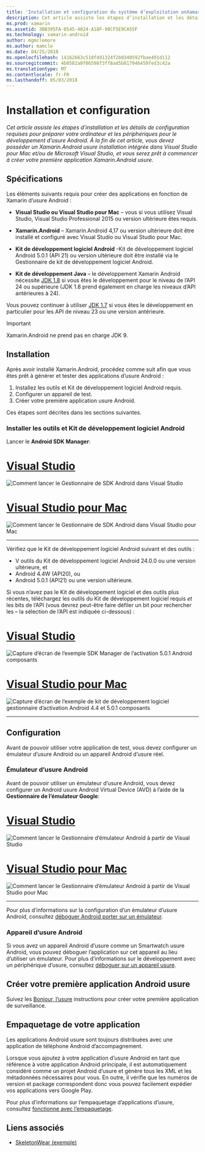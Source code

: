 ```yaml
---
title: 'Installation et configuration du système d’exploitation onXamarin.Android d’usure '
description: Cet article assiste les étapes d’installation et les détails de configuration requises pour préparer votre ordinateur et les périphériques pour le développement d’usure Android. À la fin de cet article, vous devez posséder un Xamarin.Android usure installation intégrée dans Visual Studio pour Mac et/ou de Microsoft Visual Studio, et vous serez prêt à commencer à créer votre première application Xamarin.Android usure.
ms.prod: xamarin
ms.assetid: 3BB395FA-0545-4024-A18F-98CF5E9CA55F
ms.technology: xamarin-android
author: mgmclemore
ms.author: mamcle
ms.date: 04/25/2018
ms.openlocfilehash: 14162663c518fdd1324f2b0340592fbae491d112
ms.sourcegitcommit: 4b0582a0f06598f3ff8ad5b817946459fed3c42a
ms.translationtype: MT
ms.contentlocale: fr-FR
ms.lasthandoff: 05/03/2018
---
```

# <a name="setup-and-installation"></a>Installation et configuration

_Cet article assiste les étapes d’installation et les détails de configuration requises pour préparer votre ordinateur et les périphériques pour le développement d’usure Android. À la fin de cet article, vous devez posséder un Xamarin.Android usure installation intégrée dans Visual Studio pour Mac et/ou de Microsoft Visual Studio, et vous serez prêt à commencer à créer votre première application Xamarin.Android usure._

## <a name="requirements"></a>Spécifications

Les éléments suivants requis pour créer des applications en fonction de Xamarin d’usure Android :

-   **Visual Studio ou Visual Studio pour Mac** &ndash; vous si vous utilisez Visual Studio, Visual Studio Professional 2015 ou version ultérieure êtes requis.

-   **Xamarin.Android** &ndash; Xamarin.Android 4,17 ou version ultérieure doit être installé et configuré avec Visual Studio ou Visual Studio pour Mac.

-   **Kit de développement logiciel Android** -Kit de développement logiciel Android 5.0.1 (API 21) ou version ultérieure doit être installé via le Gestionnaire de kit de développement logiciel Android.

-   **Kit de développement Java** &ndash; le développement Xamarin Android nécessite [JDK 1.8](http://www.oracle.com/technetwork/java/javase/downloads/jdk8-downloads-2133151.html) si vous êtes le développement pour le niveau de l’API 24 ou supérieure (JDK 1.8 prend également en charge les niveaux d’API antérieures à 24).

Vous pouvez continuer à utiliser [JDK 1.7](http://www.oracle.com/technetwork/java/javase/downloads/jdk7-downloads-1880260.html) si vous êtes le développement en particulier pour les API de niveau 23 ou une version antérieure.

> [!IMPORTANT]
> Xamarin.Android ne prend pas en charge JDK 9.

## <a name="installation"></a>Installation

Après avoir installé Xamarin.Android, procédez comme suit afin que vous êtes prêt à générer et tester des applications d’usure Android : 

1.  Installez les outils et Kit de développement logiciel Android requis.
2.  Configurer un appareil de test.
3.  Créer votre première application usure Android.

Ces étapes sont décrites dans les sections suivantes.


### <a name="install-android-sdk-and-tools"></a>Installer les outils et Kit de développement logiciel Android 

Lancer le **Android SDK Manager**: 

# <a name="visual-studiotabvswin"></a>[Visual Studio](#tab/vswin)

![Comment lancer le Gestionnaire de SDK Android dans Visual Studio](installation-images/vs/sdk-menu.png)

# <a name="visual-studio-for-mactabvsmac"></a>[Visual Studio pour Mac](#tab/vsmac)

![Comment lancer le Gestionnaire de SDK Android dans Visual Studio pour Mac](installation-images/xs/sdk-menu.png)

-----


Vérifiez que le Kit de développement logiciel Android suivant et des outils :

* V outils du Kit de développement logiciel Android 24.0.0 ou une version ultérieure, et
* Android 4.4W (API20), ou
* Android 5.0.1 (API21) ou une version ultérieure.

Si vous n’avez pas le Kit de développement logiciel et des outils plus récentes, téléchargez les outils du Kit de développement logiciel requis *et* les bits de l’API (vous devrez peut-être faire défiler un bit pour rechercher les &ndash; la sélection de l’API est indiquée ci-dessous) : 

# <a name="visual-studiotabvswin"></a>[Visual Studio](#tab/vswin)

![Capture d’écran de l’exemple SDK Manager de l’activation 5.0.1 Android composants](installation-images/vs/sdk-select.png)

# <a name="visual-studio-for-mactabvsmac"></a>[Visual Studio pour Mac](#tab/vsmac)

![Capture d’écran de l’exemple de kit de développement logiciel gestionnaire d’activation Android 4.4 et 5.0.1 composants](installation-images/xs/sdk-select.png)

-----


## <a name="configuration"></a>Configuration

Avant de pouvoir utiliser votre application de test, vous devez configurer un émulateur d’usure Android ou un appareil Android d’usure réel. 


### <a name="android-wear-emulator"></a>Émulateur d’usure Android

Avant de pouvoir utiliser un émulateur d’usure Android, vous devez configurer un Android usure Android Virtual Device (AVD) à l’aide de la **Gestionnaire de l’émulateur Google**:

# <a name="visual-studiotabvswin"></a>[Visual Studio](#tab/vswin)

![Comment lancer le Gestionnaire d’émulateur Android à partir de Visual Studio](installation-images/vs/emulator-menu.png)

# <a name="visual-studio-for-mactabvsmac"></a>[Visual Studio pour Mac](#tab/vsmac)

![Comment lancer le Gestionnaire d’émulateur Android à partir de Visual Studio pour Mac](installation-images/xs/emulator-menu.png)

-----

Pour plus d’informations sur la configuration d’un émulateur d’usure Android, consultez [déboguer Android porter sur un émulateur](~/android/wear/deploy-test/debug-on-emulator.md).


### <a name="android-wear-device"></a>Appareil d’usure Android

Si vous avez un appareil Android d’usure comme un Smartwatch usure Android, vous pouvez déboguer l’application sur cet appareil au lieu d’utiliser un émulateur. Pour plus d’informations sur le développement avec un périphérique d’usure, consultez [déboguer sur un appareil usure](~/android/wear/deploy-test/debug-on-device.md).


## <a name="create-your-first-android-wear-app"></a>Créer votre première application Android usure

Suivez les [Bonjour, l’usure](~/android/wear/get-started/hello-wear.md) instructions pour créer votre première application de surveillance.


## <a name="packaging-your-app"></a>Empaquetage de votre application

Les applications Android usure sont toujours distribuées avec une application de téléphone Android d’accompagnement. 

Lorsque vous ajoutez à votre application d’usure Android en tant que référence à votre application Android principale, il est automatiquement considéré comme un projet Android d’usure et génère tous les XML et les métadonnées nécessaires pour vous. En outre, il vérifie que les numéros de version et package correspondent donc vous pouvez facilement expédier vos applications vers Google Play. 

Pour plus d’informations sur l’empaquetage d’applications d’usure, consultez [fonctionne avec l’empaquetage](~/android/wear/deploy-test/packaging.md).


## <a name="related-links"></a>Liens associés

- [SkeletonWear (exemple)](https://developer.xamarin.com/samples/SkeletonWear/)
